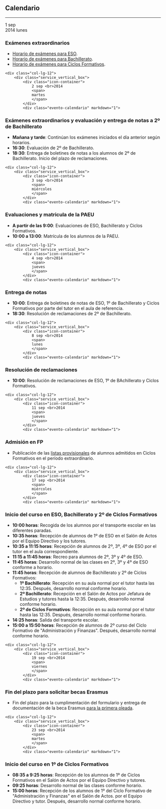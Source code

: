 <section class="white-wrapper" id="calendario">
    <div class="container">
        <div class="general-title">
            <h2>Calendario</h2>
            <hr>
        </div><!-- end general title -->
        <div class="services_vertical">


<div class="row">
<div class="col-lg-12 col-md-12 col-sm-12 col-xs-12">


<!-- ++++++++++++++++++++++++++++++++++++++++++++++++++++++++++++++++++++++++++
                    PRINCIPIO DE UN DIA DEL CALENDARIO
+++++++++++++++++++++++++++++++++++++++++++++++++++++++++++++++++++++++++++ -->
<div class="col-lg-12">
    <div class="service_vertical_box">
        <div class="icon-container">
                1 sep <br>2014
                <span>
                    lunes
                </span>
        </div>
        <div class="evento-calendario" markdown="1">

### Exámenes extraordinarios

* [Horario de exámenes para ESO](https://6cc87fdba3d70189b47f81ea3d5823e396e895b6.googledrive.com/host/0BwMgXZ83HVDlVEloWGhNMjU5cXc/EX%C3%81MENES_ESO_SEPTIEMBRE_2014.pdf).
* [Horario de exámenes para Bachillerato](https://6cc87fdba3d70189b47f81ea3d5823e396e895b6.googledrive.com/host/0BwMgXZ83HVDlVEloWGhNMjU5cXc/EX%C3%81MENES_BACH_SEP_2014.pdf).
* [Horario de exámenes para Ciclos Formativos](/paginas/general/examenesSeptiembre2014).

</div>                                                
</div><!-- end service_vertical_box -->
</div><!-- end col-lg-12 -->
<!-- ********************************************************
                         FIN DE DIA
********************************************************* -->



<!-- ++++++++++++++++++++++++++++++++++++++++++++++++++++++++++++++++++++++++++
                    PRINCIPIO DE UN DIA DEL CALENDARIO
+++++++++++++++++++++++++++++++++++++++++++++++++++++++++++++++++++++++++++ -->
    <div class="col-lg-12">
        <div class="service_vertical_box">
            <div class="icon-container">
                2 sep <br>2014
                <span>
                martes
                </span>
            </div>
            <div class="evento-calendario" markdown="1">

### Exámenes extraordinarios y evaluación y entrega de notas a 2º de Bachillerato

* __Mañana y tarde__: Continúan los exámenes iniciados el día anterior según horarios.
* __16:30__: Evaluación de 2º de Bachillerato.
* __18:30__: Entrega de boletines de notas a los alumnos de 2º de Bachillerato. Inicio del plazo de reclamaciones.

</div>                                                
</div><!-- end service_vertical_box -->
</div><!-- end col-lg-12 -->
<!-- ********************************************************
                         FIN DE DIA
********************************************************* -->



<!-- ++++++++++++++++++++++++++++++++++++++++++++++++++++++++++++++++++++++++++
                    PRINCIPIO DE UN DIA DEL CALENDARIO
+++++++++++++++++++++++++++++++++++++++++++++++++++++++++++++++++++++++++++ -->
    <div class="col-lg-12">
        <div class="service_vertical_box">
            <div class="icon-container">
                3 sep <br>2014
                <span>
                miércoles
                </span>
            </div>
            <div class="evento-calendario" markdown="1">

### Evaluaciones y matricula de la PAEU

* __A partir de las 9:00__: Evaluaciones de ESO, Bachillerato y Ciclos Formativos.
* __10:00 a 13:00__: Matrícula de los alumnos de la PAEU.

</div>                                                
</div><!-- end service_vertical_box -->
</div><!-- end col-lg-12 -->
<!-- ********************************************************
                         FIN DE DIA
********************************************************* -->


<!-- ++++++++++++++++++++++++++++++++++++++++++++++++++++++++++++++++++++++++++
                    PRINCIPIO DE UN DIA DEL CALENDARIO
+++++++++++++++++++++++++++++++++++++++++++++++++++++++++++++++++++++++++++ -->
    <div class="col-lg-12">
        <div class="service_vertical_box">
            <div class="icon-container">
                4 sep <br>2014
                <span>
                jueves
                </span>
            </div>
            <div class="evento-calendario" markdown="1">

### Entrega de notas

* __10:00__: Entrega de boletines de notas de ESO, 1º de Bachillerato y Ciclos Formativos por parte del tutor en el aula de referencia.
* __18:30__: Resolución de reclamaciones de 2º de Bachillerato.

</div>                                                
</div><!-- end service_vertical_box -->
</div><!-- end col-lg-12 -->
<!-- ********************************************************
                         FIN DE DIA
********************************************************* -->



<!-- ++++++++++++++++++++++++++++++++++++++++++++++++++++++++++++++++++++++++++
                    PRINCIPIO DE UN DIA DEL CALENDARIO
+++++++++++++++++++++++++++++++++++++++++++++++++++++++++++++++++++++++++++ -->
    <div class="col-lg-12">
        <div class="service_vertical_box">
            <div class="icon-container">
                8 sep <br>2014
                <span>
                lunes
                </span>
            </div>
            <div class="evento-calendario" markdown="1">

### Resolución de reclamaciones

* __10:00__: Resolución de reclamaciones de ESO, 1º de BAchillerato y Ciclos Formativos.

</div>                                                
</div><!-- end service_vertical_box -->
</div><!-- end col-lg-12 -->
<!-- ********************************************************
                         FIN DE DIA
********************************************************* -->



<!-- ++++++++++++++++++++++++++++++++++++++++++++++++++++++++++++++++++++++++++
                    PRINCIPIO DE UN DIA DEL CALENDARIO
+++++++++++++++++++++++++++++++++++++++++++++++++++++++++++++++++++++++++++ -->
    <div class="col-lg-12">
        <div class="service_vertical_box">
            <div class="icon-container">
                11 sep <br>2014
                <span>
                jueves
                </span>
            </div>
            <div class="evento-calendario" markdown="1">

### Admisión en FP

* Publicación de las [listas provisionales](https://docs.google.com/spreadsheets/d/1iIFjidXr4zB6o8qsA4kfyXS8487Q2Uda5T_020xLWPI/pubhtml) de alumnos admitidos en Ciclos Formativos en el período extraordinario.

</div>                                                
</div><!-- end service_vertical_box -->
</div><!-- end col-lg-12 -->
<!-- ********************************************************
                         FIN DE DIA
********************************************************* -->



<!-- ++++++++++++++++++++++++++++++++++++++++++++++++++++++++++++++++++++++++++
                    PRINCIPIO DE UN DIA DEL CALENDARIO
+++++++++++++++++++++++++++++++++++++++++++++++++++++++++++++++++++++++++++ -->
    <div class="col-lg-12">
        <div class="service_vertical_box">
            <div class="icon-container">
                17 sep <br>2014
                <span>
                miércoles
                </span>
            </div>
            <div class="evento-calendario" markdown="1">

### Inicio del curso en ESO, Bachillerato y 2º de Ciclos Formativos

* __10:00 horas__: Recogida de los alumnos por el transporte escolar en las diferentes paradas.
* __10:35 horas__: Recepción de alumnos de 1º de ESO en el Salón de Actos por el Equipo Directivo y los tutores.
* __10:35 a 11:15 horas__: Recepción de alumnos de 2º, 3º, 4º de ESO por el tutor en el aula correspondiente.
* __11:15 a 11:45 horas__: Recreo para alumnos de 2º, 3º y 4º de ESO.
* __11:45 horas__: Desarrollo normal de las clases en 2º, 3º y 4º de ESO conforme a horario.
* __11:45 horas__: Recepción de alumnos de Bachillerato y 2º de Ciclos Formativos:
    * __1º Bachillerato__: Recepción en su aula normal por el tutor hasta las 12:35. Después, desarrollo normal conforme horario.
    * __2º Bachillerato__: Recepción en el Salón de Actos por Jefatura de Estudios y tutores hasta la 12:35. Después, desarrollo normal conforme horario.
    * __2º de Ciclos Formativos__: Recepción en su aula normal por el tutor hasta las 12:35. Después, desarrollo normal conforme horario.
* __14:25 horas__: Salida del transporte escolar.
* __15:00 a 15:50 horas__: Recepción de alumnos de 2º curso del Ciclo Formativo de "Administración y Finanzas". Después, desarrollo normal conforme horario.
</div>                                                
</div><!-- end service_vertical_box -->
</div><!-- end col-lg-12 -->
<!-- ********************************************************
                         FIN DE DIA
********************************************************* -->



<!-- ++++++++++++++++++++++++++++++++++++++++++++++++++++++++++++++++++++++++++
                    PRINCIPIO DE UN DIA DEL CALENDARIO
+++++++++++++++++++++++++++++++++++++++++++++++++++++++++++++++++++++++++++ -->
    <div class="col-lg-12">
        <div class="service_vertical_box">
            <div class="icon-container">
                19 sep <br>2014
                <span>
                viernes
                </span>
            </div>
            <div class="evento-calendario" markdown="1">

### Fin del plazo para solicitar becas Erasmus

* Fin del plazo para la cumplimentación del formulario y entrega de documentación de la beca Erasmus [para la primera oleada](/index.html#becasErasmusOleada12014).

</div>                                                
</div><!-- end service_vertical_box -->
</div><!-- end col-lg-12 -->
<!-- ********************************************************
                         FIN DE DIA
********************************************************* -->



<!-- ++++++++++++++++++++++++++++++++++++++++++++++++++++++++++++++++++++++++++
                    PRINCIPIO DE UN DIA DEL CALENDARIO
+++++++++++++++++++++++++++++++++++++++++++++++++++++++++++++++++++++++++++ -->
    <div class="col-lg-12">
        <div class="service_vertical_box">
            <div class="icon-container">
                23 sep <br>2014
                <span>
                martes
                </span>
            </div>
            <div class="evento-calendario" markdown="1">

### Inicio del curso en 1º de Ciclos Formativos

* __08:35 a 9:25 horas__: Recepción de los alumnos de 1º de Ciclos Formativos en el Salón de Actos por el Equipo Directivo y tutores.
* __09:25 horas__: Desarrollo normal de las clases conforme horario.
* __15:00 horas__: Recepción de los alumnos de 1º del Ciclo Formativo de "Administración y Finanzas" en el Salón de Actos. por el Equipo Directivo y tutor.  Después, desarrollo normal conforme horario.

</div>                                                
</div><!-- end service_vertical_box -->
</div><!-- end col-lg-12 -->
<!-- ********************************************************
                         FIN DE DIA
********************************************************* -->



<div class="clearfix"></div>
</div><!-- end col-->

<div class="col-lg-4 col-md-4 col-sm-12 col-xs-12" id="calendario-completo">
</div>

</div><!-- end services_vertical -->
</div><!-- end container -->
</section><!-- end transparent-bg -->    